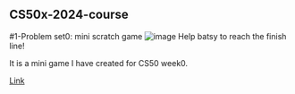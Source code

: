 ## CS50x-2024-course
#1-Problem set0: mini scratch game
![image](https://github.com/AmineBen203/CS50x-2024-course/assets/121176837/fcf651c8-e475-49ab-8834-88dd6cc15438)
Help batsy to reach the finish line!

It is a mini game I have created for CS50 week0.

[Link](https://scratch.mit.edu/projects/1042718845/)

